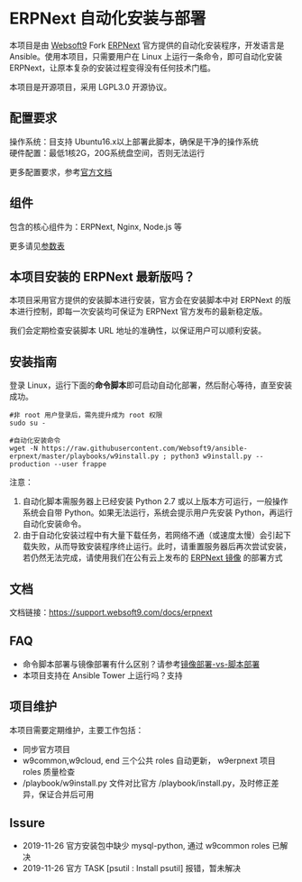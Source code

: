 # ERPNext 自动化安装与部署

本项目是由 [Websoft9](http://www.websoft9.com) Fork [ERPNext](https://github.com/frappe/bench) 官方提供的自动化安装程序，开发语言是 Ansible。使用本项目，只需要用户在 Linux 上运行一条命令，即可自动化安装 ERPNext，让原本复杂的安装过程变得没有任何技术门槛。  

本项目是开源项目，采用 LGPL3.0 开源协议。

## 配置要求

操作系统：目支持 Ubuntu16.x以上部署此脚本，确保是干净的操作系统  
硬件配置：最低1核2G，20G系统盘空间，否则无法运行    

更多配置要求，参考[官方文档](https://github.com/frappe/bench)

## 组件

包含的核心组件为：ERPNext, Nginx, Node.js 等  

更多请见[参数表](/docs/zh/stack-components.md)

## 本项目安装的 ERPNext 最新版吗？

本项目采用官方提供的安装脚本进行安装，官方会在安装脚本中对 ERPNext 的版本进行控制，即每一次安装均可保证为 ERPNext 官方发布的最新稳定版。

我们会定期检查安装脚本 URL 地址的准确性，以保证用户可以顺利安装。

## 安装指南

登录 Linux，运行下面的**命令脚本**即可启动自动化部署，然后耐心等待，直至安装成功。

```
#非 root 用户登录后，需先提升成为 root 权限
sudo su -

#自动化安装命令
wget -N https://raw.githubusercontent.com/Websoft9/ansible-erpnext/master/playbooks/w9install.py ; python3 w9install.py --production --user frappe 

```

注意：  

1. 自动化脚本需服务器上已经安装 Python 2.7 或以上版本方可运行，一般操作系统会自带 Python。如果无法运行，系统会提示用户先安装 Python，再运行自动化安装命令。
2. 由于自动化安装过程中有大量下载任务，若网络不通（或速度太慢）会引起下载失败，从而导致安装程序终止运行。此时，请重置服务器后再次尝试安装，若仍然无法完成，请使用我们在公有云上发布的 [ERPNext 镜像](https://apps.websoft9.com/erpnext) 的部署方式


## 文档

文档链接：https://support.websoft9.com/docs/erpnext

## FAQ

- 命令脚本部署与镜像部署有什么区别？请参考[镜像部署-vs-脚本部署](https://support.websoft9.com/docs/faq/zh/bz-product.html#镜像部署-vs-脚本部署)
- 本项目支持在 Ansible Tower 上运行吗？支持

## 项目维护

本项目需要定期维护，主要工作包括：

* 同步官方项目
* w9common,w9cloud, end 三个公共 roles 自动更新， w9erpnext 项目 roles 质量检查
* /playbook/w9install.py 文件对比官方 /playbook/install.py，及时修正差异，保证合并后可用

## Issure

* 2019-11-26 官方安装包中缺少 mysql-python, 通过 w9common roles 已解决
* 2019-11-26 官方 TASK [psutil : Install psutil] 报错，暂未解决
